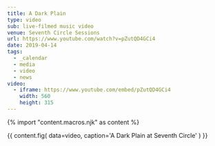 ```yaml
---
title: A Dark Plain
type: video
sub: live-filmed music video
venue: Seventh Circle Sessions
url: https://www.youtube.com/watch?v=pZutQD4GCi4
date: 2019-04-14
tags:
  - _calendar
  - media
  - video
  - news
video:
  - iframe: https://www.youtube.com/embed/pZutQD4GCi4
    width: 560
    height: 315
---
```


{% import "content.macros.njk" as content %}

{{ content.fig(
  data=video,
  caption='A Dark Plain at Seventh Circle'
) }}
